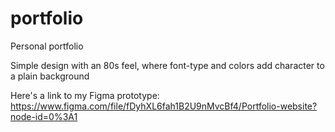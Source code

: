 # portfolio

Personal portfolio

Simple design with an 80s feel, where font-type and colors add character to a plain background

Here's a link to my Figma prototype: https://www.figma.com/file/fDyhXL6fah1B2U9nMvcBf4/Portfolio-website?node-id=0%3A1 
